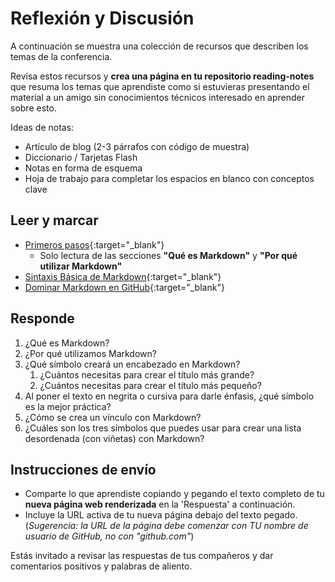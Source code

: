 # Reflexión y Discusión

A continuación se muestra una colección de recursos que describen los temas de la conferencia.

Revisa estos recursos y **crea una página en tu repositorio reading-notes** que resuma los temas que aprendiste como si estuvieras presentando el material a un amigo sin conocimientos técnicos interesado en aprender sobre esto.


Ideas de notas:

* Artículo de blog (2-3 párrafos con código de muestra)
* Diccionario / Tarjetas Flash
* Notas en forma de esquema
* Hoja de trabajo para completar los espacios en blanco con conceptos clave

## Leer y marcar

* [Primeros pasos](https://markdown.es){:target="_blank"}
   * Solo lectura de las secciones **"Qué es Markdown"** y **"Por qué utilizar Markdown"**
* [Sintaxis Básica de Markdown](https://markdown.es/sintaxis-markdown/){:target="_blank"}
* [Dominar Markdown en GitHub](https://docs.github.com/es/get-started/writing-on-github/getting-started-with-writing-and-formatting-on-github/basic-writing-and-formatting-syntax){:target="_blank"}

## Responde

1. ¿Qué es Markdown?
2. ¿Por qué utilizamos Markdown?
3. ¿Qué símbolo creará un encabezado en Markdown?
    1. ¿Cuántos necesitas para crear el título más grande?
    2. ¿Cuántos necesitas para crear el título más pequeño?
4. Al poner el texto en negrita o cursiva para darle énfasis, ¿qué símbolo es la mejor práctica?
5. ¿Cómo se crea un vínculo con Markdown?
6. ¿Cuáles son los tres símbolos que puedes usar para crear una lista desordenada (con viñetas) con Markdown?

## Instrucciones de envío

* Comparte lo que aprendiste copiando y pegando el texto completo de tu **nueva página web renderizada** en la 'Respuesta' a continuación.
* Incluye la URL activa de tu nueva página debajo del texto pegado. (*Sugerencia: la URL de la página debe comenzar con TU nombre de usuario de GitHub, no con "github.com"*)

Estás invitado a revisar las respuestas de tus compañeros y dar comentarios positivos y palabras de aliento.
